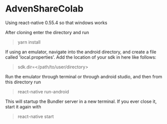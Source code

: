 # AdvenShareColab
Using react-native 0.55.4 so that windows works

After cloning enter the directory and run
>yarn install

If using an emulator, navigate into the android directory, and create a file
called 'local.properties'. Add the location of your sdk in here like follows:
>sdk.dir=</path/to/user/directory>

Run the emulator through terminal or through android studio, and then from this directory
run
>react-native run-android

This will startup the Bundler server in a new terminal. If you ever close it, start it again with
>react-native start
